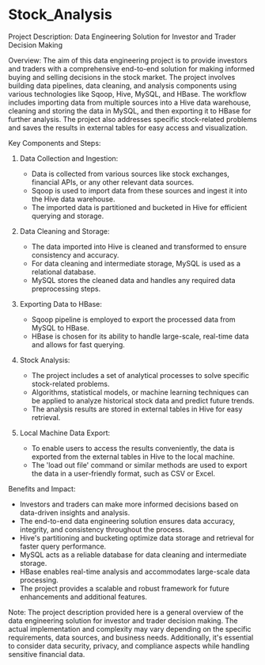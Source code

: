 # Stock_Analysis
Project Description: Data Engineering Solution for Investor and Trader Decision Making

Overview:
The aim of this data engineering project is to provide investors and traders with a comprehensive end-to-end solution for making informed buying and selling decisions in the stock market. The project involves building data pipelines, data cleaning, and analysis components using various technologies like Sqoop, Hive, MySQL, and HBase. The workflow includes importing data from multiple sources into a Hive data warehouse, cleaning and storing the data in MySQL, and then exporting it to HBase for further analysis. The project also addresses specific stock-related problems and saves the results in external tables for easy access and visualization.

Key Components and Steps:
1. Data Collection and Ingestion:
   - Data is collected from various sources like stock exchanges, financial APIs, or any other relevant data sources.
   - Sqoop is used to import data from these sources and ingest it into the Hive data warehouse.
   - The imported data is partitioned and bucketed in Hive for efficient querying and storage.

2. Data Cleaning and Storage:
   - The data imported into Hive is cleaned and transformed to ensure consistency and accuracy.
   - For data cleaning and intermediate storage, MySQL is used as a relational database.
   - MySQL stores the cleaned data and handles any required data preprocessing steps.

3. Exporting Data to HBase:
   - Sqoop pipeline is employed to export the processed data from MySQL to HBase.
   - HBase is chosen for its ability to handle large-scale, real-time data and allows for fast querying.

4. Stock Analysis:
   - The project includes a set of analytical processes to solve specific stock-related problems.
   - Algorithms, statistical models, or machine learning techniques can be applied to analyze historical stock data and predict future trends.
   - The analysis results are stored in external tables in Hive for easy retrieval.

5. Local Machine Data Export:
   - To enable users to access the results conveniently, the data is exported from the external tables in Hive to the local machine.
   - The 'load out file' command or similar methods are used to export the data in a user-friendly format, such as CSV or Excel.

Benefits and Impact:
- Investors and traders can make more informed decisions based on data-driven insights and analysis.
- The end-to-end data engineering solution ensures data accuracy, integrity, and consistency throughout the process.
- Hive's partitioning and bucketing optimize data storage and retrieval for faster query performance.
- MySQL acts as a reliable database for data cleaning and intermediate storage.
- HBase enables real-time analysis and accommodates large-scale data processing.
- The project provides a scalable and robust framework for future enhancements and additional features.

Note: The project description provided here is a general overview of the data engineering solution for investor and trader decision making. The actual implementation and complexity may vary depending on the specific requirements, data sources, and business needs. Additionally, it's essential to consider data security, privacy, and compliance aspects while handling sensitive financial data.
